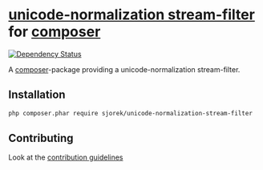 # [unicode-normalization stream-filter](https://sjorek.github.io/unicode-normalization-stream-filter/) for [composer](http://getcomposer.org)

[![Dependency Status](https://gemnasium.com/badges/github.com/sjorek/unicode-normalization-stream-filter.svg)](https://gemnasium.com/github.com/sjorek/unicode-normalization-stream-filter)

A [composer](http://getcomposer.org)-package providing a unicode-normalization stream-filter.


## Installation

```bash
php composer.phar require sjorek/unicode-normalization-stream-filter
```


## Contributing

Look at the [contribution guidelines](CONTRIBUTING.md)

